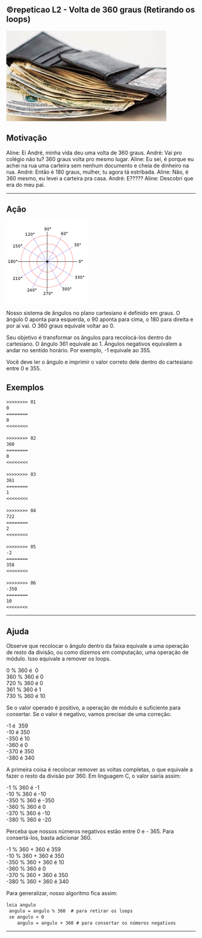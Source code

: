 ## ©repeticao L2 - Volta de 360 graus (Retirando os loops)


![](__capa.jpg)

## Motivação

Aline: Ei André, minha vida deu uma volta de 360 graus.
André: Vai pro colégio não tu? 360 graus volta pro mesmo lugar.
Aline: Eu sei, é porque eu achei na rua uma carteira sem nenhum documento e cheia de dinheiro na rua.
André: Então é 180 graus, mulher, tu agora tá estribada.
Aline: Não, é 360 mesmo, eu levei a carteira pra casa.
André: E?????
Aline: Descobri que era do meu pai.

---

## Ação

![angulos](__angulos.png)

Nosso sistema de ângulos no plano cartesiano é definido em graus. O ângulo 0 aponta para esquerda, o 90 aponta para cima, o 180 para direita e por aí vai. O 360 graus equivale voltar ao 0.

Seu objetivo é transformar os ângulos para recolocá-los dentro do cartesiano. O ângulo 361 equivale ao 1. Ângulos negativos equivalem a andar no sentido horário. Por exemplo, -1 equivale ao 355.

Você deve ler o ângulo e imprimir o valor correto dele dentro do cartesiano entre 0 e 355.

## Exemplos

```
>>>>>>>> 01
0
========
0
<<<<<<<<

>>>>>>>> 02
360
========
0
<<<<<<<<

>>>>>>>> 03
361
========
1
<<<<<<<<

>>>>>>>> 04
722
========
2
<<<<<<<<

>>>>>>>> 05
-2
========
358
<<<<<<<<

>>>>>>>> 06
-350
========
10
<<<<<<<<
```

---

## Ajuda

Observe que recolocar o ângulo dentro da faixa equivale a uma operação de resto da divisão, ou como dizemos em computação, uma operação de módulo. Isso equivale a remover os loops.

0 % 360 é  0  
360 % 360 é 0  
720 % 360 é 0  
361 % 360 é 1  
730 % 360 é 10  

Se o valor operado é positivo, a operação de módulo é suficiente para consertar. Se o valor é negativo, vamos precisar de uma correção.

\-1 é  359  
\-10 é 350  
\-350 é 10  
\-360 é 0  
\-370 é 350  
\-380 é 340  

A primeira coisa é recolocar remover as voltas completas, o que equivale a fazer o resto da divisão por 360. Em linguagem C, o valor sairia assim:

\-1 % 360 é -1  
\-10  % 360 é -10  
\-350 % 360 é -350  
\-360 % 360 é 0  
\-370 % 360 é -10  
\-380 % 360 é -20  

Perceba que nossos números negativos estão entre 0 e - 365. Para consertá-los, basta adicionar 360.

\-1 % 360 + 360 é 359  
\-10  % 360 + 360 é 350  
\-350 % 360 + 360 é 10  
\-360 % 360 é 0  
\-370 % 360 + 360 é 350  
\-380 % 360 + 360 é 340  

Para generalizar, nosso algoritmo fica assim:

```
leia angulo 
 angulo = angulo % 360  # para retirar os loops
 se angulo < 0
    angulo = angulo + 360 # para consertar os números negativos
```

---
